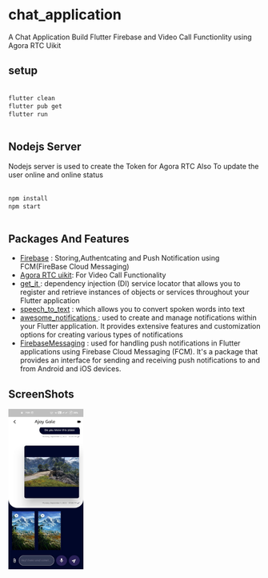 # chat_application

A Chat Application Build Flutter Firebase and Video Call Functionlity using Agora RTC Uikit

## setup
<pre>
<code>
flutter clean
flutter pub get
flutter run
</code>
</pre>


## Nodejs Server
Nodejs server is used to create the Token for Agora RTC Also To update the user online and online status


<pre>
<code>
npm install 
npm start
</code>
</pre>

## Packages And Features
 <ul>
     <li><a href="https://pub.dev/packages/firebase_core">Firebase</a> : Storing,Authentcating and Push Notification using FCM(FireBase Cloud Messaging)</li>
     <li><a href="https://pub.dev/packages/agora_uikit"> Agora RTC uikit</a>: For Video Call Functionality</li>
     <li><a href="https://pub.dev/packages/get_it">get_it </a>: dependency injection (DI) service locator that allows you to register and retrieve instances of objects or services throughout your Flutter application</li>
     <li><a href="https://pub.dev/packages/speech_to_text">speech_to_text</a> : which allows you to convert spoken words into text</li>
     <li> <a href="https://pub.dev/packages/awesome_notifications"> awesome_notifications </a>: used to create and manage notifications within your Flutter application. It provides extensive features and customization options for creating various types of notifications</li>
     <li><a href ="https://pub.dev/packages/firebase_messaging">FirebaseMessaging</a> : used for handling push notifications in Flutter applications using Firebase Cloud Messaging (FCM). It's a package that provides an interface for sending and receiving push notifications to and from Android and iOS devices.</li>
 </ul>

## ScreenShots
 <img src="https://github.com/adarshsudhi/Flutter-Chat-Application/blob/main/assets/photo_10_2023-09-04_20-11-32.jpg?raw=true" width="150" height="320"/> 



